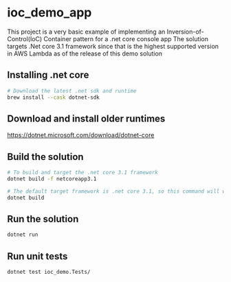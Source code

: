 # ioc_demo_app

This project is a very basic example of implementing an Inversion-of-Control(IoC) Container pattern for a .net core console app
The solution targets .Net core 3.1 framework since that is the highest supported version in AWS Lambda as of the release
of this demo solution

## Installing .net core
```bash
# Download the latest .net sdk and runtime
brew install --cask dotnet-sdk
```

## Download and install older runtimes
https://dotnet.microsoft.com/download/dotnet-core

## Build the solution
```bash
# To build and target the .net core 3.1 framework
dotnet build -f netcoreapp3.1

# The default target framework is .net core 3.1, so this command will work as well
dotnet build
```

## Run the solution
```bash
dotnet run
```

## Run unit tests
```bash
dotnet test ioc_demo.Tests/ 
```
